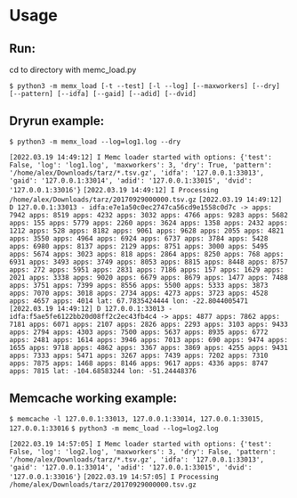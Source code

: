 # Usage

## Run:

cd to directory with memc_load.py

`$ python3 -m memx_load [-t --test] [-l --log] [--maxworkers] [--dry] [--pattern] [--idfa] [--gaid] [--adid] [--dvid]`


## Dryrun example:

`$ python3 -m memx_load --log=log1.log --dry`

`[2022.03.19 14:49:12] I Memc loader started with options: {'test': False, 'log': 'log1.log', 'maxworkers': 3, 'dry': True, 'pattern': '/home/alex/Downloads/tarz/*.tsv.gz', 'idfa': '127.0.0.1:33013', 'gaid': '127.0.0.1:33014', 'adid': '127.0.0.1:33015', 'dvid': '127.0.0.1:33016'}`
`[2022.03.19 14:49:12] I Processing /home/alex/Downloads/tarz/20170929000000.tsv.gz`
`[2022.03.19 14:49:12] D 127.0.0.1:33013 - idfa:e7e1a50c0ec2747ca56cd9e1558c0d7c -> apps: 7942 apps: 8519 apps: 4232 apps: 3032 apps: 4766 apps: 9283 apps: 5682 apps: 155 apps: 5779 apps: 2260 apps: 3624 apps: 1358 apps: 2432 apps: 1212 apps: 528 apps: 8182 apps: 9061 apps: 9628 apps: 2055 apps: 4821 apps: 3550 apps: 4964 apps: 6924 apps: 6737 apps: 3784 apps: 5428 apps: 6980 apps: 8137 apps: 2129 apps: 8751 apps: 3000 apps: 5495 apps: 5674 apps: 3023 apps: 818 apps: 2864 apps: 8250 apps: 768 apps: 6931 apps: 3493 apps: 3749 apps: 8053 apps: 8815 apps: 8448 apps: 8757 apps: 272 apps: 5951 apps: 2831 apps: 7186 apps: 157 apps: 1629 apps: 2021 apps: 3338 apps: 9020 apps: 6679 apps: 8679 apps: 1477 apps: 7488 apps: 3751 apps: 7399 apps: 8556 apps: 5500 apps: 5333 apps: 3873 apps: 7070 apps: 3018 apps: 2734 apps: 4273 apps: 3723 apps: 4528 apps: 4657 apps: 4014 lat: 67.7835424444 lon: -22.8044005471 `
`[2022.03.19 14:49:12] D 127.0.0.1:33013 - idfa:f5ae5fe6122bb20d08ff2c2ec43fb4c4 -> apps: 4877 apps: 7862 apps: 7181 apps: 6071 apps: 2107 apps: 2826 apps: 2293 apps: 3103 apps: 9433 apps: 2794 apps: 4303 apps: 7500 apps: 5637 apps: 8935 apps: 6772 apps: 2481 apps: 1614 apps: 3946 apps: 7013 apps: 690 apps: 9474 apps: 1655 apps: 9718 apps: 4862 apps: 3367 apps: 3869 apps: 4255 apps: 9431 apps: 7333 apps: 5471 apps: 3267 apps: 7439 apps: 7202 apps: 7310 apps: 7875 apps: 1468 apps: 8146 apps: 9617 apps: 4336 apps: 8747 apps: 7815 lat: -104.68583244 lon: -51.24448376`

## Memcache working example:

`$ memcache -l 127.0.0.1:33013, 127.0.0.1:33014, 127.0.0.1:33015, 127.0.0.1:33016`
`$ python3 -m memc_load --log=log2.log`

`[2022.03.19 14:57:05] I Memc loader started with options: {'test': False, 'log': 'log2.log', 'maxworkers': 3, 'dry': False, 'pattern': '/home/alex/Downloads/tarz/*.tsv.gz', 'idfa': '127.0.0.1:33013', 'gaid': '127.0.0.1:33014', 'adid': '127.0.0.1:33015', 'dvid': '127.0.0.1:33016'}`
`[2022.03.19 14:57:05] I Processing /home/alex/Downloads/tarz/20170929000000.tsv.gz`